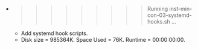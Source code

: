 * >>>>>>>>> Running inst-min-con-03-systemd-hooks.sh ...
  * Add systemd hook scripts.
  * Disk size = 985364K. Space Used = 76K. Runtime = 00:00:00:00.
